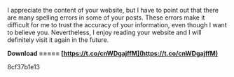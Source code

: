 I appreciate the content of your website, but I have to point out that there are many spelling errors in some of your posts. These errors make it difficult for me to trust the accuracy of your information, even though I want to believe you. Nevertheless, I enjoy reading your website and I will definitely visit it again in the future.
 
**Download ===== [https://t.co/cnWDgajffM](https://t.co/cnWDgajffM)**


 8cf37b1e13
 
